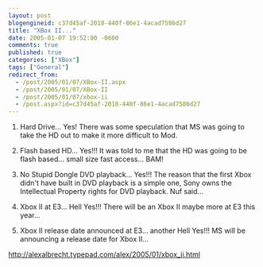 ```yaml
---
layout: post
blogengineid: c37d45af-2018-440f-86e1-4acad7586d27
title: "XBox II..."
date: 2005-01-07 19:52:00 -0600
comments: true
published: true
categories: ["XBox"]
tags: ["General"]
redirect_from: 
  - /post/2005/01/07/XBox-II.aspx
  - /post/2005/01/07/XBox-II
  - /post/2005/01/07/xbox-ii
  - /post.aspx?id=c37d45af-2018-440f-86e1-4acad7586d27
---
```


1. Hard Drive... Yes!  There was some speculation that MS was going to take the HD out to make it more difficult to Mod.

2. Flash based HD... Yes!!!  It was told to me that the HD was going to be flash based... small size fast access... BAM!

3. No Stupid Dongle DVD playback... Yes!!!  The reason that the first Xbox didn't have built in DVD playback is a simple one, Sony owns the Intellectual Property rights for DVD playback.  Nuf said...

4. Xbox II at E3... Hell Yes!!!  There will be an Xbox II maybe more at E3 this year...

5. Xbox II release date announced at E3... another Hell Yes!!!  MS will be announcing a release date for Xbox II...

<A href="http://alexalbrecht.typepad.com/alex/2005/01/xbox_ii.html">http://alexalbrecht.typepad.com/alex/2005/01/xbox_ii.html</A>
